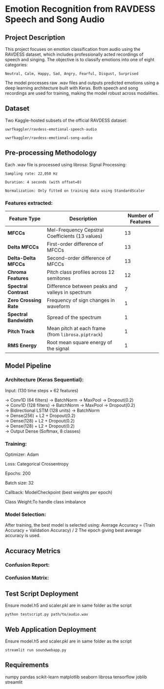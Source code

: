 
# Emotion Recognition from RAVDESS Speech and Song Audio






## Project Description

This project focuses on emotion classification from audio using the RAVDESS dataset, which includes professionally acted recordings of speech and singing. The objective is to classify emotions into one of eight categories:

    Neutral, Calm, Happy, Sad, Angry, Fearful, Disgust, Surprised

The model processes raw .wav files and outputs predicted emotions using a deep learning architecture built with Keras. Both speech and song recordings are used for training, making the model robust across modalities.

## Dataset
Two Kaggle-hosted subsets of the official RAVDESS dataset:

    uwrfkaggler/ravdess-emotional-speech-audio

    uwrfkaggler/ravdess-emotional-song-audio


## Pre-processing Methodology
Each .wav file is processed using librosa:
Signal Processing:

    Sampling rate: 22,050 Hz

    Duration: 4 seconds (with offset=0)

    Normalization: Only fitted on training data using StandardScaler

### Features extracted:
| Feature Type           | Description                                        | Number of Features |
| ---------------------- | -------------------------------------------------- | ------------------ |
| **MFCCs**              | Mel-Frequency Cepstral Coefficients (13 values)    | 13                 |
| **Delta MFCCs**        | First-order difference of MFCCs                    | 13                 |
| **Delta-Delta MFCCs**  | Second-order difference of MFCCs                   | 13                 |
| **Chroma Features**    | Pitch class profiles across 12 semitones           | 12                 |
| **Spectral Contrast**  | Difference between peaks and valleys in spectrum   | 7                  |
| **Zero Crossing Rate** | Frequency of sign changes in waveform              | 1                  |
| **Spectral Bandwidth** | Spread of the spectrum                             | 1                  |
| **Pitch Track**        | Mean pitch at each frame (from `librosa.piptrack`) | 1                  |
| **RMS Energy**         | Root mean square energy of the signal              | 1                  |

## Model Pipeline
### Architecture (Keras Sequential):
Input: (130 time steps × 62 features)

→ Conv1D (64 filters) → BatchNorm → MaxPool → Dropout(0.2)  
→ Conv1D (128 filters) → BatchNorm → MaxPool → Dropout(0.2)  
→ Bidirectional LSTM (128 units) → BatchNorm  
→ Dense(256) + L2 + Dropout(0.2)  
→ Dense(128) + L2 + Dropout(0.2)  
→ Dense(128) + L2 + Dropout(0.2)  
→ Output Dense (Softmax, 8 classes)  
### Training:
Optimizer: Adam

Loss: Categorical Crossentropy

Epochs: 200

Batch size: 32

Callback: ModelCheckpoint (best weights per epoch)

Class Weight:To handle class imbalance

### Model Selection:
After training, the best model is selected using:
Average Accuracy = (Train Accuracy + Validation Accuracy) / 2
The epoch giving best average accuracy is used.

## Accuracy Metrics
### Confusion Report:
### Confusion Matrix:

## Test Script Deployment
Ensure model.h5 and scaler.pkl are in same folder as the script

    python testscript.py path/to/audio.wav

## Web Application Deployment
Ensure model.h5 and scaler.pkl are in same folder as the script

    streamlit run soundwebapp.py

## Requirements
numpy
pandas
scikit-learn
matplotlib
seaborn
librosa
tensorflow
joblib
streamlit

